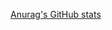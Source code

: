 [Anurag's GitHub stats](https://github-readme-stats.vercel.app/api?username=chaweb&show_icons=true&theme=dark)
